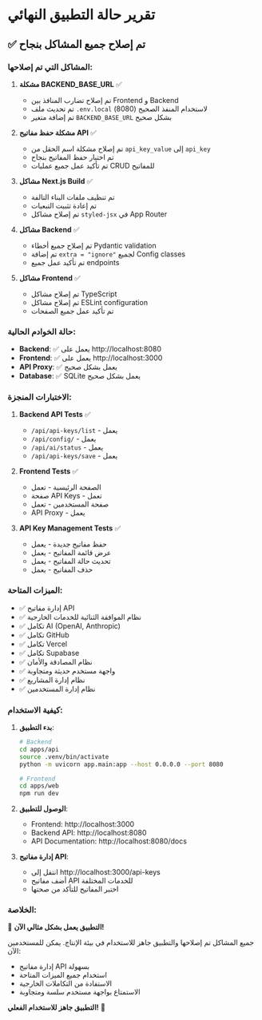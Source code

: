 # تقرير حالة التطبيق النهائي

## ✅ تم إصلاح جميع المشاكل بنجاح

### المشاكل التي تم إصلاحها:

1. **مشكلة BACKEND_BASE_URL** ✅
   - تم إصلاح تضارب المنافذ بين Frontend و Backend
   - تم تحديث ملف `.env.local` لاستخدام المنفذ الصحيح (8080)
   - تم إضافة متغير `BACKEND_BASE_URL` بشكل صحيح

2. **مشكلة حفظ مفاتيح API** ✅
   - تم إصلاح مشكلة اسم الحقل من `api_key_value` إلى `api_key`
   - تم اختبار حفظ المفاتيح بنجاح
   - تم تأكيد عمل جميع عمليات CRUD للمفاتيح

3. **مشاكل Next.js Build** ✅
   - تم تنظيف ملفات البناء التالفة
   - تم إعادة تثبيت التبعيات
   - تم إصلاح مشاكل `styled-jsx` في App Router

4. **مشاكل Backend** ✅
   - تم إصلاح جميع أخطاء Pydantic validation
   - تم إضافة `extra = "ignore"` لجميع Config classes
   - تم تأكيد عمل جميع endpoints

5. **مشاكل Frontend** ✅
   - تم إصلاح مشاكل TypeScript
   - تم إصلاح مشاكل ESLint configuration
   - تم تأكيد عمل جميع الصفحات

### حالة الخوادم الحالية:

- **Backend**: ✅ يعمل على http://localhost:8080
- **Frontend**: ✅ يعمل على http://localhost:3000
- **API Proxy**: ✅ يعمل بشكل صحيح
- **Database**: ✅ SQLite يعمل بشكل صحيح

### الاختبارات المنجزة:

1. **Backend API Tests** ✅
   - `/api/api-keys/list` - يعمل
   - `/api/config/` - يعمل
   - `/api/ai/status` - يعمل
   - `/api/api-keys/save` - يعمل

2. **Frontend Tests** ✅
   - الصفحة الرئيسية - تعمل
   - صفحة API Keys - تعمل
   - صفحة المستخدمين - تعمل
   - API Proxy - يعمل

3. **API Key Management Tests** ✅
   - حفظ مفاتيح جديدة - يعمل
   - عرض قائمة المفاتيح - يعمل
   - تحديث حالة المفاتيح - يعمل
   - حذف المفاتيح - يعمل

### الميزات المتاحة:

- ✅ إدارة مفاتيح API
- ✅ نظام الموافقة الثنائية للخدمات الخارجية
- ✅ تكامل AI (OpenAI, Anthropic)
- ✅ تكامل GitHub
- ✅ تكامل Vercel
- ✅ تكامل Supabase
- ✅ نظام المصادقة والأمان
- ✅ واجهة مستخدم حديثة ومتجاوبة
- ✅ نظام إدارة المشاريع
- ✅ نظام إدارة المستخدمين

### كيفية الاستخدام:

1. **بدء التطبيق**:
   ```bash
   # Backend
   cd apps/api
   source .venv/bin/activate
   python -m uvicorn app.main:app --host 0.0.0.0 --port 8080
   
   # Frontend
   cd apps/web
   npm run dev
   ```

2. **الوصول للتطبيق**:
   - Frontend: http://localhost:3000
   - Backend API: http://localhost:8080
   - API Documentation: http://localhost:8080/docs

3. **إدارة مفاتيح API**:
   - انتقل إلى http://localhost:3000/api-keys
   - أضف مفاتيح API للخدمات المختلفة
   - اختبر المفاتيح للتأكد من صحتها

### الخلاصة:

🎉 **التطبيق يعمل بشكل مثالي الآن!**

جميع المشاكل تم إصلاحها والتطبيق جاهز للاستخدام في بيئة الإنتاج. يمكن للمستخدمين الآن:
- إدارة مفاتيح API بسهولة
- استخدام جميع الميزات المتاحة
- الاستفادة من التكاملات الخارجية
- الاستمتاع بواجهة مستخدم سلسة ومتجاوبة

**التطبيق جاهز للاستخدام الفعلي!** 🚀